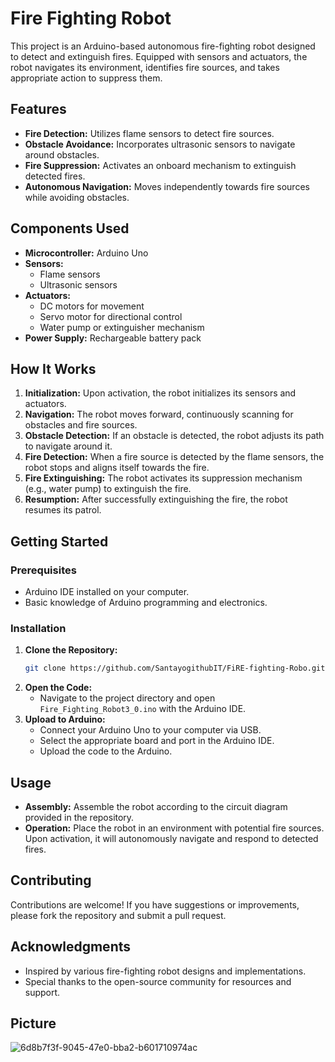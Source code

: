 

# Fire Fighting Robot

This project is an Arduino-based autonomous fire-fighting robot designed to detect and extinguish fires. Equipped with sensors and actuators, the robot navigates its environment, identifies fire sources, and takes appropriate action to suppress them.

## Features

- **Fire Detection:** Utilizes flame sensors to detect fire sources.
- **Obstacle Avoidance:** Incorporates ultrasonic sensors to navigate around obstacles.
- **Fire Suppression:** Activates an onboard mechanism to extinguish detected fires.
- **Autonomous Navigation:** Moves independently towards fire sources while avoiding obstacles.

## Components Used

- **Microcontroller:** Arduino Uno
- **Sensors:**
  - Flame sensors
  - Ultrasonic sensors
- **Actuators:**
  - DC motors for movement
  - Servo motor for directional control
  - Water pump or extinguisher mechanism
- **Power Supply:** Rechargeable battery pack

## How It Works

1. **Initialization:** Upon activation, the robot initializes its sensors and actuators.
2. **Navigation:** The robot moves forward, continuously scanning for obstacles and fire sources.
3. **Obstacle Detection:** If an obstacle is detected, the robot adjusts its path to navigate around it.
4. **Fire Detection:** When a fire source is detected by the flame sensors, the robot stops and aligns itself towards the fire.
5. **Fire Extinguishing:** The robot activates its suppression mechanism (e.g., water pump) to extinguish the fire.
6. **Resumption:** After successfully extinguishing the fire, the robot resumes its patrol.

## Getting Started

### Prerequisites

- Arduino IDE installed on your computer.
- Basic knowledge of Arduino programming and electronics.

### Installation

1. **Clone the Repository:**
   ```bash
   git clone https://github.com/SantayogithubIT/FiRE-fighting-Robo.git
   ```
2. **Open the Code:**
   - Navigate to the project directory and open `Fire_Fighting_Robot3_0.ino` with the Arduino IDE.
3. **Upload to Arduino:**
   - Connect your Arduino Uno to your computer via USB.
   - Select the appropriate board and port in the Arduino IDE.
   - Upload the code to the Arduino.

## Usage

- **Assembly:** Assemble the robot according to the circuit diagram provided in the repository.
- **Operation:** Place the robot in an environment with potential fire sources. Upon activation, it will autonomously navigate and respond to detected fires.

## Contributing

Contributions are welcome! If you have suggestions or improvements, please fork the repository and submit a pull request.

## Acknowledgments

- Inspired by various fire-fighting robot designs and implementations.
- Special thanks to the open-source community for resources and support.

## Picture 
![6d8b7f3f-9045-47e0-bba2-b601710974ac](https://github.com/user-attachments/assets/14a9a9b1-d044-46bf-bf36-06e28f1f187b)
